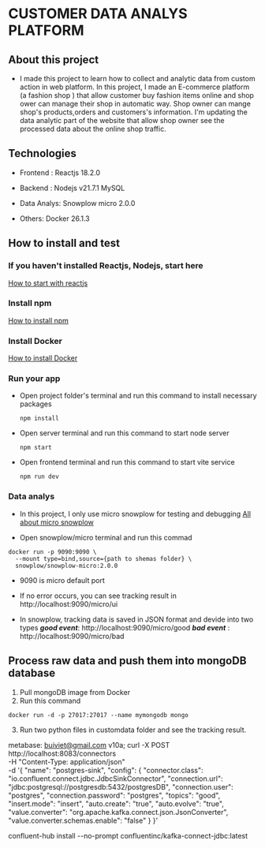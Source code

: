# CUSTOMER DATA ANALYS PLATFORM

## About this project

- I made this project to learn how to collect and analytic data from custom action in web platform. In this project, I made an E-commerce platform (a fashion shop ) that allow customer buy fashion items online and shop ower can manage their shop in automatic way. Shop owner can mange shop's products,orders and customers's information. I'm updating the data analytic part of the website that allow shop owner see the processed data about the online shop traffic.


## Technologies
- Frontend : Reactjs 18.2.0

- Backend : Nodejs v21.7.1
            MySQL 

- Data Analys: Snowplow micro 2.0.0

- Others: Docker 26.1.3
         
               

## How to install and test 

### If you haven't installed Reactjs, Nodejs, start here
[How to start with reactjs](https://react.dev/learn/installation)

### Install npm
[How to install npm](https://docs.npmjs.com/cli/v10/commands/npm-install)

### Install Docker
[How to install Docker](https://docs.docker.com/engine/install/)

### Run your app
- Open project folder's terminal and run this command to install necessary packages
    ```terminal
    npm install
    ```

- Open server terminal and run this command to start node server
    ```terminal
    npm start
    ```
- Open frontend terminal and run this command to start vite service
    ```terminal
    npm run dev
    ```

### Data analys
- In this project, I only use micro snowplow for testing and debugging
[All about micro snowplow](https://docs.snowplow.io/docs/testing-debugging/snowplow-micro/)


- Open snowplow/micro terminal and run this commad
``` terminal 
docker run -p 9090:9090 \
  --mount type=bind,source={path to shemas folder} \
  snowplow/snowplow-micro:2.0.0
```

- 9090 is micro default port

- If no error occurs, you can see tracking result in http://localhost:9090/micro/ui

- In snowplow, tracking data is saved in JSON format and devide into two types
***good event***: http://localhost:9090/micro/good
***bad event*** : http://localhost:9090/micro/bad

## Process raw data and push them into mongoDB database
1. Pull mongoDB image from Docker
2. Run this command
```terminal
docker run -d -p 27017:27017 --name mymongodb mongo
```
3. Run two python files in customdata folder and see the tracking result.


metabase: buiviet@gmail.com
            v10a;
curl -X POST http://localhost:8083/connectors \
  -H "Content-Type: application/json" \
  -d '{
    "name": "postgres-sink",
    "config": {
      "connector.class": "io.confluent.connect.jdbc.JdbcSinkConnector",
      "connection.url": "jdbc:postgresql://postgresdb:5432/postgresDB",
      "connection.user": "postgres",
      "connection.password": "postgres",
      "topics": "good",
      "insert.mode": "insert",
      "auto.create": "true",
      "auto.evolve": "true",
      "value.converter": "org.apache.kafka.connect.json.JsonConverter",
      "value.converter.schemas.enable": "false"
    }
  }'

  confluent-hub install --no-prompt confluentinc/kafka-connect-jdbc:latest
